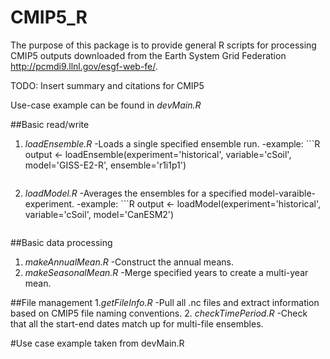 CMIP5_R
=======

The purpose of this package is to provide general R scripts for processing CMIP5 outputs downloaded from the Earth System Grid Federation http://pcmdi9.llnl.gov/esgf-web-fe/.

TODO: Insert summary and citations for CMIP5

Use-case example can be found in *devMain.R*

##Basic read/write
1. *loadEnsemble.R*
	-Loads a single specified ensemble run.
	-example: ```R
	output <- loadEnsemble(experiment='historical', variable='cSoil', model='GISS-E2-R', ensemble='r1i1p1')
	```
2. *loadModel.R*
	-Averages the ensembles for a specified model-varaible-experiment.
	-example: ```R
	output <- loadModel(experiment='historical', variable='cSoil', model='CanESM2')
	```
	
##Basic data processing
1. *makeAnnualMean.R*
	-Construct the annual means.
2. *makeSeasonalMean.R*
	-Merge specified years to create a multi-year mean.

##File management
1.*getFileInfo.R*
	-Pull all .nc files and extract information based on CMIP5 file naming conventions.
2. *checkTimePeriod.R*
	-Check that all the start-end dates match up for multi-file ensembles.

#Use case example taken from devMain.R